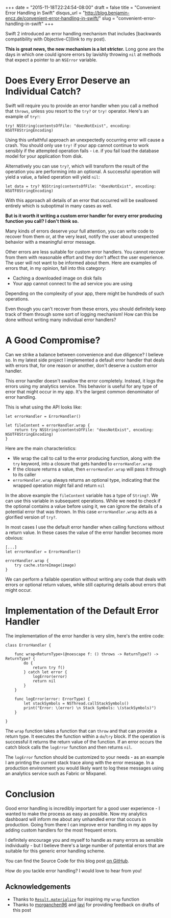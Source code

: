 +++
date = "2015-11-18T22:24:54-08:00"
draft = false
title = "Convenient Error Handling in Swift"
disqus_url = "http://blog.benjamin-encz.de/convenient-error-handling-in-swift/"
slug = "convenient-error-handling-in-swift"
+++

Swift 2 introduced an error handling mechanism that includes [backwards compatibility with Objective-C](link to my post).

**This is great news, the new mechanism is a lot stricter.** Long gone are the days in which one could ignore errors by lavishly throwing `nil` at methods that expect a pointer to an `NSError` variable.

<!--more-->

# Does Every Error Deserve an Individual Catch?

Swift will require you to provide an error handler when you call a method that `throws`, unless you resort to the `try?` or `try!` operator. Here's an example of `try!`:

```
try! NSString(contentsOfFile: "doesNotExist", encoding: NSUTF8StringEncoding)
```
Using this unfaithful approach an unexpectedly occurring error will cause a crash. You should only use `try!` if your app cannot continue to work sensibly if the attempted operation fails - i.e. if you fail load the database model for your application from disk.

Alternatively you can use `try?`, which will transform the result of the operation you are performing into an optional. A successful operation will yield a value, a failed operation will yield `nil`:

```
let data = try? NSString(contentsOfFile: "doesNotExist", encoding: NSUTF8StringEncoding)
```
With this approach all details of an error that occurred will be swallowed entirely which is suboptimal in many cases as well.

**But is it worth it writing a custom error handler for every error producing function you call? I don't think so.**

Many kinds of errors deserve your full attention, you can write code to recover from them or, at the very least, notify the user about unexpected behavior with a meaningful error message.

Other errors are less suitable for custom error handlers. You cannot recover from them with reasonable effort and they don't affect the user experience. The user will not want to be informed about them. Here are examples of errors that, in my opinion, fall into this category:

- Caching a downloaded image on disk fails
- Your app cannot connect to the ad service you are using

Depending on the complexity of your app, there might be hundreds of such operations.

Even though you can't recover from these errors, you should definitely keep track of them through some sort of logging mechanism! How can this be done without writing many individual error handlers?

# A Good Compromise?

Can we strike a balance between convenience and due diligence? I believe so. In my latest side project I implemented a default error handler that deals with errors that, for one reason or another, don't deserve a custom error handler.

This error handler doesn't swallow the error completely. Instead, it logs the errors using my analytics service. This behavior is useful for any type of error that might occur in my app. It's the largest common denominator of error handling.

This is what using the API looks like:

```
let errorHandler = ErrorHandler()

let fileContent = errorHandler.wrap {
    return try NSString(contentsOfFile: "doesNotExist", encoding: NSUTF8StringEncoding)
}
```

Here are the main characteristics:

- We wrap the call to call to the error producing function, along with the `try` keyword, into a closure that gets handed to `errorHandler.wrap`
- If the closure returns a value, then `errorHandler.wrap` will pass it through to its caller
- `errorHandler.wrap` always returns an optional type, indicating that the wrapped operation might fail and return `nil`

In the above example the `fileContent` variable has a type of `String?`.  We can use this variable in subsequent operations. While we need to check if the optional contains a value before using it, we can ignore the details of a potential error that was thrown. In this case `errorHandler.wrap` acts as a glorified version of `try?`.

In most cases I use the default error handler when calling functions without a return value. In these cases the value of the error handler becomes more obvious:

```
[...]
let errorHandler = ErrorHandler()

errorHandler.wrap {
	try cache.storeImage(image)
}
```
We can perform a failable operation without writing any code that deals with errors or optional return values, while still capturing details about errors that might occur.

# Implementation of the Default Error Handler

The implementation of the error handler is very slim, here's the entire code:

```
class ErrorHandler {

    func wrap<ReturnType>(@noescape f: () throws -> ReturnType?) -> ReturnType? {
        do {
            return try f()
        } catch let error {
            logError(error)
            return nil
        }
    }

    func logError(error: ErrorType) {
        let stackSymbols = NSThread.callStackSymbols()
        print("Error: \(error) \n Stack Symbols: \(stackSymbols)")
    }

}
```

The `wrap` function takes a function that can `throw` and that can provide a return type. It executes the function within a `do`/`try` block. If the operation is successful it returns the return value of the function. If an error occurs the catch block calls the `logError` function and then returns `nil`.

The `logError` function should be customized to your needs - as an example I am printing the current stack trace along with the error message. In a production environment you would likely want to log these messages using an analytics service such as Fabric or Mixpanel.

# Conclusion

Good error handling is incredibly important for a good user experience - I wanted to make the process as easy as possible. Now my analytics dashboard will inform me about any unhandled error that occurs in production. Going from there I can improve error handling in my apps by adding custom handlers for the most frequent errors.

I definitely encourage you and myself to handle as many errors as sensible individually - but I believe there's a large number of potential errors that are suitable for this generic error handling scheme.

You can find the Source Code for this blog post [on GitHub](https://github.com/Ben-G/DefaultErrorHandlerSwift).

How do you tackle error handling? I would love to hear from you!

## Acknowledgements

- Thanks to [`Result.materialize`](https://github.com/antitypical/Result/blob/master/Result/Result.swift#L153-L159) for inspiring my `wrap` function
- Thanks to [morganchen96](https://twitter.com/morganchen96) and [javi](https://twitter.com/Javi) for providing feedback on drafts of this post
